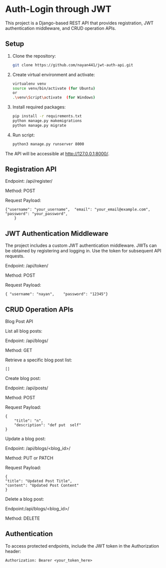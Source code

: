 # Auth-Login through JWT

This project is a Django-based REST API that provides registration, JWT authentication middleware, and CRUD operation APIs.


## Setup

1. Clone the repository:

   ```bash
   git clone https://github.com/nayan441/jwt-auth-api.git

2. Create virtual environment and activate:

   ```bash
   virtualenv venv
   source venv/bin/activate (for Ubuntu)
   or
   .\venv\Script\activate  (for Windows)

3. Install required packages:

   ```bash
   pip install -r requirements.txt
   python manage.py makemigrations
   python manage.py migrate

4. Run script:

   ```bash
   python3 manage.py runserver 8000

The API will be accessible at http://127.0.0.1:8000/.

## Registration API

Endpoint: /api/register/

Method: POST

Request Payload:

    {"username": "your_username",  "email": "your_email@example.com",  "password": "your_password",
        }

## JWT Authentication Middleware
The project includes a custom JWT authentication middleware. JWTs can be obtained by registering and logging in. Use the token for subsequent API requests.

Endpoint: /api/token/

Method: POST

Request Payload:

    { "username": "nayan",    "password": "12345"}


## CRUD Operation APIs
Blog Post API

 List all blog posts:

Endpoint: /api/blogs/

Method: GET

Retrieve a specific blog post list:

    []

Create blog post:

Endpoint: /api/posts/

Method: POST

Request Payload:

    {
        "title": "n",
        "description": "def put  self"
    }

Update a blog post:

Endpoint: /api/blogs/<blog_id>/

Method: PUT or PATCH

Request Payload:

    {
    "title": "Updated Post Title",
    "content": "Updated Post Content"
    }

Delete a blog post:

Endpoint:/api/blogs/<blog_id>/

Method: DELETE

## Authentication
To access protected endpoints, include the JWT token in the Authorization header:

    Authorization: Bearer <your_token_here>

